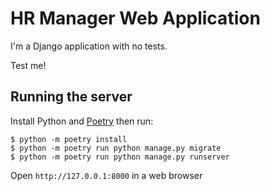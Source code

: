 # HR Manager Web Application

I'm a Django application with no tests.

Test me!

## Running the server

Install Python and [Poetry](https://python-poetry.org/) then run:

```
$ python -m poetry install
$ python -m poetry run python manage.py migrate
$ python -m poetry run python manage.py runserver
```

Open `http://127.0.0.1:8000` in a web browser
